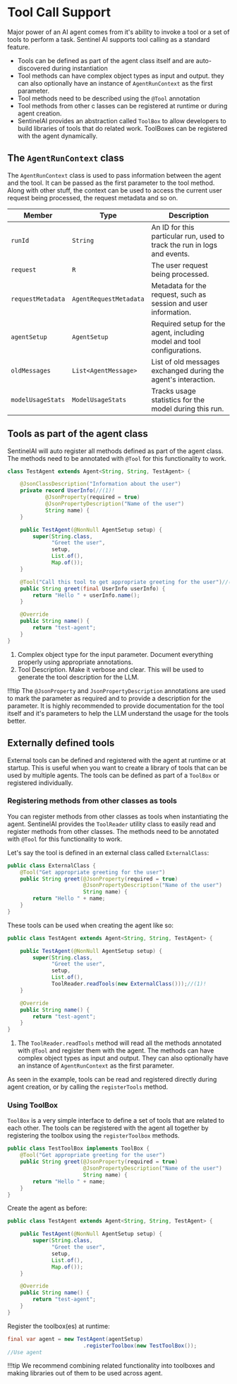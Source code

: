 # Tool Call Support

Major power of an AI agent comes from it's ability to invoke a tool or a set of tools to perform a task. Sentinel AI
supports tool calling as a standard feature.

- Tools can be defined as part of the agent class itself and are auto-discovered during instantiation
- Tool methods can have complex object types as input and output. they can also optionally have an instance of
  `AgentRunContext` as the first parameter.
- Tool methods need to be described using the `@Tool` annotation
- Tool methods from other c lasses can be registered at runtime or during agent creation.
- SentinelAI provides an abstraction called `ToolBox` to allow developers to build libraries of tools that do related
  work. ToolBoxes can be registered with the agent dynamically.

## The `AgentRunContext` class

The `AgentRunContext` class is used to pass information between the agent and the tool. It can be passed as the first
parameter to the tool method. Along with other stuff, the context can be used to access the current user request being
processed, the request metadata and so on.

| **Member**        | **Type**               | **Description**                                                          |
|-------------------|------------------------|--------------------------------------------------------------------------|
| `runId`           | `String`               | An ID for this particular run, used to track the run in logs and events. |
| `request`         | `R`                    | The user request being processed.                                        |
| `requestMetadata` | `AgentRequestMetadata` | Metadata for the request, such as session and user information.          |
| `agentSetup`      | `AgentSetup`           | Required setup for the agent, including model and tool configurations.   |
| `oldMessages`     | `List<AgentMessage>`   | List of old messages exchanged during the agent's interaction.           |
| `modelUsageStats` | `ModelUsageStats`      | Tracks usage statistics for the model during this run.                   |

## Tools as part of the agent class

SentinelAI will auto register all methods defined as part of the agent class. The methods need to be annotated with
`@Tool` for this functionality to work.

```java title="TestAgent.java"
class TestAgent extends Agent<String, String, TestAgent> {

    @JsonClassDescription("Information about the user")
    private record UserInfo(//(1)!
            @JsonProperty(required = true)
            @JsonPropertyDescription("Name of the user")
            String name) {
    }

    public TestAgent(@NonNull AgentSetup setup) {
        super(String.class,
              "Greet the user",
              setup,
              List.of(),
              Map.of());
    }

    @Tool("Call this tool to get appropriate greeting for the user")//(2)!
    public String greet(final UserInfo userInfo) {
        return "Hello " + userInfo.name();
    }

    @Override
    public String name() {
        return "test-agent";
    }
}
```

1. Complex object type for the input parameter. Document everything properly using appropriate annotations.
2. Tool Description. Make it verbose and clear. This will be used to generate the tool description for the LLM.

!!!tip
    The `@JsonProperty` and `JsonPropertyDescription` annotations are used to mark the parameter as required and to
    provide a description for the parameter. It is highly recommended to provide documentation for the tool itself and
    it's parameters to help the LLM understand the usage for the tools better.

## Externally defined tools
External tools can be defined and registered with the agent at runtime or at startup. This is useful when you want to
create a library of tools that can be used by multiple agents. The tools can be defined as part of a `ToolBox` or
registered individually.

### Registering methods from other classes as tools
You can register methods from other classes as tools when instantiating the agent. SentinelAI provides the `ToolReader` 
utility class to easily read and register methods from other classes. The methods need to be annotated with
`@Tool` for this functionality to work.

Let's say the tool is defined in an external class called `ExternalClass`:

```java title="ExternalClass.java"
public class ExternalClass {
    @Tool("Get appropriate greeting for the user")
    public String greet(@JsonProperty(required = true)
                        @JsonPropertyDescription("Name of the user")
                        String name) {
        return "Hello " + name;
    }
}

```

These tools can be used when creating the agent like so:
```java title="TestAgent.java"
public class TestAgent extends Agent<String, String, TestAgent> {

    public TestAgent(@NonNull AgentSetup setup) {
        super(String.class,
              "Greet the user",
              setup,
              List.of(),
              ToolReader.readTools(new ExternalClass()));//(1)!
    }

    @Override
    public String name() {
        return "test-agent";
    }
}
```

1. The `ToolReader.readTools` method will read all the methods annotated with `@Tool` and register them with the agent. 
    The methods can have complex object types as input and output. They can also optionally have an instance of
   `AgentRunContext` as the first parameter.

As seen in the example, tools can be read and registered directly during agent creation, or by calling the
`registerTools` method.

### Using ToolBox
`ToolBox` is a very simple interface to define a set of tools that are related to each other. The tools can be registered
with the agent all together by registering the toolbox using the `registerToolbox` methods.

```java title="TestToolBox.java"
public class TestToolBox implements ToolBox {
    @Tool("Get appropriate greeting for the user")
    public String greet(@JsonProperty(required = true)
                        @JsonPropertyDescription("Name of the user")
                        String name) {
        return "Hello " + name;
    }
}
```

Create the agent as before:

```java title="TestAgent.java"
public class TestAgent extends Agent<String, String, TestAgent> {

    public TestAgent(@NonNull AgentSetup setup) {
        super(String.class,
              "Greet the user",
              setup,
              List.of(),
              Map.of());
    }

    @Override
    public String name() {
        return "test-agent";
    }
}
```

Register the toolbox(es) at runtime:

```java
final var agent = new TestAgent(agentSetup)
                        .registerToolbox(new TestToolBox());
//Use agent
```

!!!tip
    We recommend combining related functionality into toolboxes and making libraries out of them to be used across agent.

